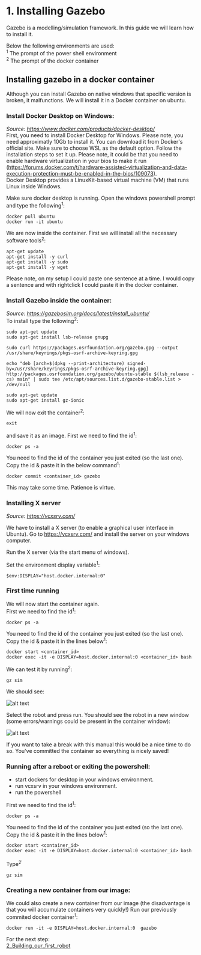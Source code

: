 # 1. Installing Gazebo
Gazebo is a modelling/simulation framework. In this guide we will learn how to install it. 

Below the following environments are used:<br>
<sup>1</sup> The prompt of the power shell environment<br>
<sup>2</sup> The prompt of the docker container<br>

## Installing gazebo in a docker container
Although you can install Gazebo on native windows that specific version is broken, it malfunctions. We will install it in a Docker container on ubuntu. 

### Install Docker Desktop on Windows:
*Source: https://www.docker.com/products/docker-desktop/<br>*
First, you need to install Docker Desktop for Windows. Please note, you need approximatly 10Gb to install it. You can download it from Docker's official site.
Make sure to choose WSL as the default option. Follow the installation steps to set it up. Please note, it could be that you need to enable hardware virtualization in your bios to make it run (https://forums.docker.com/t/hardware-assisted-virtualization-and-data-execution-protection-must-be-enabled-in-the-bios/109073).   
Docker Desktop provides a LinuxKit-based virtual machine (VM) that runs Linux inside Windows. 

Make sure docker desktop is running. 
Open the windows powershell prompt and type the following<sup>1</sup>:

~~~
docker pull ubuntu
docker run -it ubuntu
~~~
We are now inside the container. First we will install all the necessary software tools<sup>2</sup>:
~~~
apt-get update
apt-get install -y curl
apt-get install -y sudo
apt-get install -y wget
~~~
Please note, on my setup I could paste one sentence at a time. I would copy a sentence and with rightclick I could paste it in the docker container.

### Install Gazebo inside the container:
*Source: https://gazebosim.org/docs/latest/install_ubuntu/<br>*
To install type the following<sup>2</sup>:
~~~
sudo apt-get update
sudo apt-get install lsb-release gnupg

sudo curl https://packages.osrfoundation.org/gazebo.gpg --output /usr/share/keyrings/pkgs-osrf-archive-keyring.gpg

echo "deb [arch=$(dpkg --print-architecture) signed-by=/usr/share/keyrings/pkgs-osrf-archive-keyring.gpg] http://packages.osrfoundation.org/gazebo/ubuntu-stable $(lsb_release -cs) main" | sudo tee /etc/apt/sources.list.d/gazebo-stable.list > /dev/null

sudo apt-get update
sudo apt-get install gz-ionic
~~~~
We will now exit the container<sup>2</sup>:
~~~
exit
~~~
and save it as an image. First we need to  find the id<sup>1</sup>:
~~~
docker ps -a
~~~
You need to find the id of the container you just exited (so the last one).<br>
Copy the id & paste it in the below command<sup>1</sup>:
~~~
docker commit <container_id> gazebo
~~~
This may take some time. Patience is virtue.

### Installing X server
*Source:  https://vcxsrv.com/*

We have to install a X server (to enable a graphical user interface in Ubuntu). Go to https://vcxsrv.com/ and install the server on your windows computer. 

Run the X server (via the start menu of windows).

Set the environment display variable<sup>1</sup>:
~~~
$env:DISPLAY="host.docker.internal:0"
~~~

### First time running

We will now start the container again.  
First we need to  find the id<sup>1</sup>:
~~~
docker ps -a
~~~
You need to find the id of the container you just exited (so the last one).<br>
Copy the id & paste it in the lines below<sup>1</sup>:
~~~
docker start <container_id>
docker exec -it -e DISPLAY=host.docker.internal:0 <container_id> bash
~~~

We can test it by running<sup>2</sup>:
~~~
gz sim
~~~
We should see:

![alt text](images/image-4.png)

Select the robot and press run. You should see the robot in a new window (some errors/warnings could be present in the container window):

![alt text](images/image-5.png)

If you want to take a break with this manual this would be a nice time to do so. You've committed the container so everything is nicely saved! 

### Running after a reboot or exiting the powershell:

- start dockers for desktop in your windows environment.
- run vcxsrv in your windows environment.
- run the powershell

First we need to  find the id<sup>1</sup>:
~~~
docker ps -a
~~~
You need to find the id of the container you just exited (so the last one).<br>
Copy the id & paste it in the lines below<sup>1</sup>:
~~~
docker start <container_id>
docker exec -it -e DISPLAY=host.docker.internal:0 <container_id> bash
~~~

Type<sup>2<sup>:
~~~
gz sim
~~~

### Creating a new container from our image:
We could also create a new container from our image (the disadvantage is that you will accumulate containers very quickly!)
Run our previously commited docker container<sup>1</sup>:
~~~
docker run -it -e DISPLAY=host.docker.internal:0  gazebo
~~~


For the next step:  
[2_Building_our_first_robot](./2_Building_our_first_robot.md)